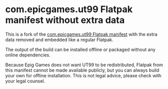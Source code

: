 com.epicgames.ut99 Flatpak manifest without extra data
=======================================================

This is a fork of the [com.epicgames.ut99 Flatpak manifest](https://github.com/flathub/com.epicgames.ut99)
with the extra data removed and embedded like a regular Flatpak.

The output of the build can be installed offline or packaged without any
online dependencies.

Because Epig Games does not want UT99 to be redistributed,
Flatpak from this manifest cannot be made available publicly, but you
can always build your own for offline installation.  This is not legal
advice, please check with your legal counsel.
